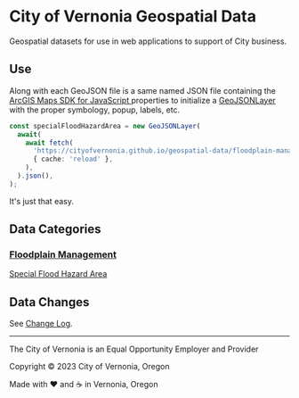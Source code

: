 # City of Vernonia Geospatial Data

Geospatial datasets for use in web applications to support of City business.

## Use

Along with each GeoJSON file is a same named JSON file containing the [ArcGIS Maps SDK for JavaScript
](https://developers.arcgis.com/javascript/latest/) properties to initialize a [GeoJSONLayer](https://developers.arcgis.com/javascript/latest/api-reference/esri-layers-GeoJSONLayer.html) with the proper symbology, popup, labels, etc.

```typescript
const specialFloodHazardArea = new GeoJSONLayer(
  await(
    await fetch(
      'https://cityofvernonia.github.io/geospatial-data/floodplain-management/special-flood-hazard-area.json',
      { cache: 'reload' },
    ),
  ).json(),
);
```

It's just that easy.

## Data Categories

### [Floodplain Management](floodplain-management)

[Special Flood Hazard Area](floodplain-management/#special-flood-hazard-area)

## Data Changes

See [Change Log](CHANGELOG).

---

The City of Vernonia is an Equal Opportunity Employer and Provider

Copyright © 2023 City of Vernonia, Oregon

Made with :heart: and :coffee: in Vernonia, Oregon
